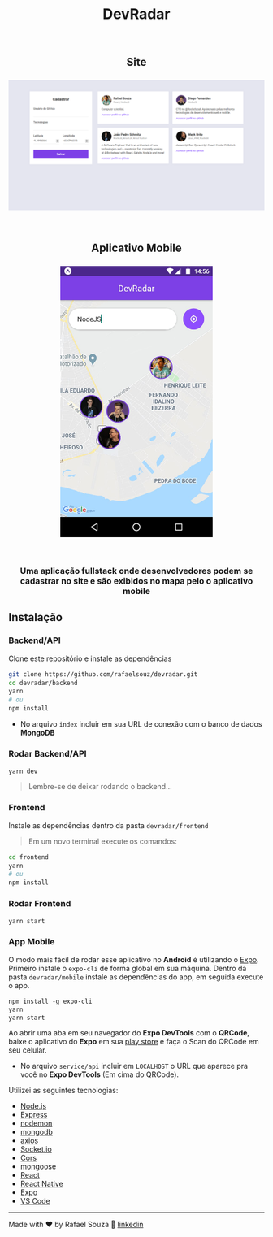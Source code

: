 <h1 align="center">
DevRadar
</h1>

<br/>

<h2 align="center">Site</h2>
<h3 align="center">
<img align="center" width=700 src="./screenshots/web.png"/>
</h3>
<br/>
<h2 align="center">Aplicativo Mobile</h2>
<h3 align="center">
<img align="center" width=300 src="./screenshots/mobile.jpeg"/>
</h3>
<br/>

<h3 align="center">
Uma aplicação fullstack onde desenvolvedores podem se cadastrar no site e são exibidos no mapa pelo o aplicativo mobile
</h3>

## Instalação
### Backend/API
Clone este repositório e instale as dependências
```sh
git clone https://github.com/rafaelsouz/devradar.git
cd devradar/backend
yarn
# ou
npm install
```
- No arquivo `index` incluir em sua URL de conexão com o banco de dados **MongoDB**
### Rodar Backend/API
```
yarn dev
```
> Lembre-se de deixar rodando o backend...

### Frontend
Instale as dependências dentro da pasta `devradar/frontend`
> Em um novo terminal execute os comandos:
```sh
cd frontend
yarn
# ou
npm install
```
### Rodar Frontend
```
yarn start
```
### App Mobile
O modo mais fácil de rodar esse aplicativo no **Android** é utilizando o [Expo](https://expo.io/).
Primeiro instale o `expo-cli` de forma global em sua máquina. 
Dentro da pasta `devradar/mobile` instale as dependências do app, em seguida execute o app.
```
npm install -g expo-cli
yarn
yarn start
``` 
Ao abrir uma aba em seu navegador do **Expo DevTools** com o **QRCode**, baixe o aplicativo do **Expo** em sua [play store](https://play.google.com/store/apps/details?id=host.exp.exponent) e faça o Scan do QRCode em seu celular.

- No arquivo `service/api` incluir em `LOCALHOST` o URL que aparece pra você no **Expo DevTools** (Em cima do QRCode).

Utilizei as seguintes tecnologias:

-  [Node.js](https://nodejs.org/en/)
-  [Express](https://expressjs.com/)
-  [nodemon](https://nodemon.io/)
-  [mongodb](https://www.mongodb.com/)
-  [axios](https://github.com/axios/axios)
-  [Socket.io](https://www.npmjs.com/package/socket.io)
-  [Cors](https://www.npmjs.com/package/cors)
-  [mongoose](https://www.npmjs.com/package/mongoose)
-  [React](https://pt-br.reactjs.org/)
-  [React Native](https://reactnative.dev/)
-  [Expo](https://expo.io/)
-  [VS Code](https://code.visualstudio.com/)

---

Made with ♥ by Rafael Souza :wave: [linkedin](https://www.linkedin.com/in/rafaelsouz/)